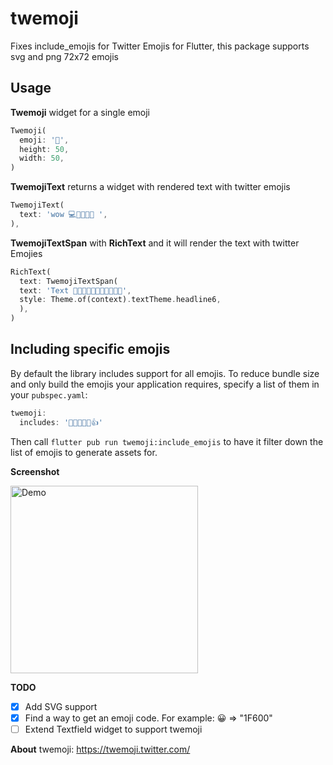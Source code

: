 # twemoji

Fixes include_emojis for Twitter Emojis for Flutter, this package supports svg and png 72x72 emojis

## Usage

**Twemoji** widget for a single emoji

```dart
Twemoji(
  emoji: '🍕',
  height: 50,
  width: 50,
)
```

**TwemojiText** returns a widget with rendered text with twitter emojis

```dart
TwemojiText(
  text: 'wow 💻👩‍💻👨‍💻 ',
),
```

**TwemojiTextSpan** with **RichText** and it will render the text with twitter Emojies

```dart
RichText(
  text: TwemojiTextSpan(
  text: 'Text 🍕🍔🌭🍿🧂🥓🥨🥐🍞🥞🥞',
  style: Theme.of(context).textTheme.headline6,
  ),
)
```

## Including specific emojis

By default the library includes support for all emojis. To reduce bundle size and only build the emojis your application requires, specify a list of them in your `pubspec.yaml`:

```dart
twemoji:
  includes: '👩‍👩‍👧‍👧👏👍'
```

Then call `flutter pub run twemoji:include_emojis` to have it filter down the list of emojis to generate assets for.

**Screenshot**

<img width="300px" alt="Demo" src="https://github.com/bigblackclock/twemoji/raw/master/art/2.png"/>


**TODO**

-   [x] Add SVG support
-   [x] Find a way to get an emoji code. For example: 😀 => "1F600"
-   [ ] Extend Textfield widget to support twemoji

**About**
twemoji: https://twemoji.twitter.com/
